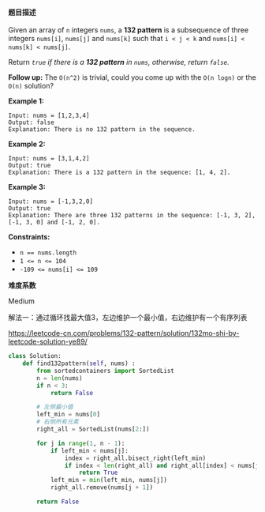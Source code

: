 #### **题目描述**
Given an array of `n` integers `nums`, a **132 pattern** is a subsequence of three integers `nums[i]`, `nums[j]` and `nums[k]` such that `i < j < k` and `nums[i] < nums[k] < nums[j]`.

Return *`true` if there is a **132 pattern** in `nums`, otherwise, return `false`.*

**Follow up:** The `O(n^2)` is trivial, could you come up with the `O(n logn)` or the `O(n)` solution?

 

**Example 1:**

```
Input: nums = [1,2,3,4]
Output: false
Explanation: There is no 132 pattern in the sequence.
```

**Example 2:**

```
Input: nums = [3,1,4,2]
Output: true
Explanation: There is a 132 pattern in the sequence: [1, 4, 2].
```

**Example 3:**

```
Input: nums = [-1,3,2,0]
Output: true
Explanation: There are three 132 patterns in the sequence: [-1, 3, 2], [-1, 3, 0] and [-1, 2, 0].
```

 

**Constraints:**

- `n == nums.length`
- `1 <= n <= 104`
- `-109 <= nums[i] <= 109`

**难度系数**    

Medium  

解法一：通过循环找最大值3，左边维护一个最小值，右边维护有一个有序列表

https://leetcode-cn.com/problems/132-pattern/solution/132mo-shi-by-leetcode-solution-ye89/

```python
class Solution:
    def find132pattern(self, nums) :
        from sortedcontainers import SortedList
        n = len(nums)
        if n < 3:
            return False

        # 左侧最小值
        left_min = nums[0]
        # 右侧所有元素
        right_all = SortedList(nums[2:])

        for j in range(1, n - 1):
            if left_min < nums[j]:
                index = right_all.bisect_right(left_min)
                if index < len(right_all) and right_all[index] < nums[j]:
                    return True
            left_min = min(left_min, nums[j])
            right_all.remove(nums[j + 1])

        return False
```

